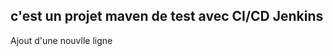 c'est un projet maven de test avec CI/CD Jenkins
--------------------------------------------------------
Ajout d'une nouvlle ligne
